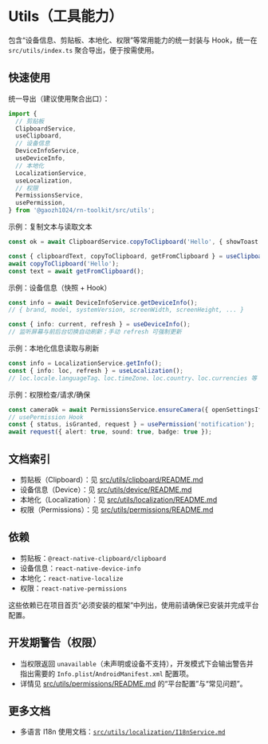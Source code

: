 # Utils（工具能力）

包含“设备信息、剪贴板、本地化、权限”等常用能力的统一封装与 Hook，统一在 `src/utils/index.ts` 聚合导出，便于按需使用。

## 快速使用

统一导出（建议使用聚合出口）：

```ts
import {
  // 剪贴板
  ClipboardService,
  useClipboard,
  // 设备信息
  DeviceInfoService,
  useDeviceInfo,
  // 本地化
  LocalizationService,
  useLocalization,
  // 权限
  PermissionsService,
  usePermission,
} from '@gaozh1024/rn-toolkit/src/utils';
```

示例：复制文本与读取文本

```ts
const ok = await ClipboardService.copyToClipboard('Hello', { showToast: true });

const { clipboardText, copyToClipboard, getFromClipboard } = useClipboard();
await copyToClipboard('Hello');
const text = await getFromClipboard();
```

示例：设备信息（快照 + Hook）

```ts
const info = await DeviceInfoService.getDeviceInfo();
// { brand, model, systemVersion, screenWidth, screenHeight, ... }

const { info: current, refresh } = useDeviceInfo();
// 监听屏幕与前后台切换自动刷新；手动 refresh 可强制更新
```

示例：本地化信息读取与刷新

```ts
const info = LocalizationService.getInfo();
const { info: loc, refresh } = useLocalization();
// loc.locale.languageTag、loc.timeZone、loc.country、loc.currencies 等
```

示例：权限检查/请求/确保

```ts
const cameraOk = await PermissionsService.ensureCamera({ openSettingsIfBlocked: true });
// usePermission Hook
const { status, isGranted, request } = usePermission('notification');
await request({ alert: true, sound: true, badge: true });
```

## 文档索引

- 剪贴板（Clipboard）：见 [src/utils/clipboard/README.md](./clipboard/README.md)
- 设备信息（Device）：见 [src/utils/device/README.md](./device/README.md)
- 本地化（Localization）：见 [src/utils/localization/README.md](./localization/README.md)
- 权限（Permissions）：见 [src/utils/permissions/README.md](./permissions/README.md)

## 依赖

- 剪贴板：`@react-native-clipboard/clipboard`
- 设备信息：`react-native-device-info`
- 本地化：`react-native-localize`
- 权限：`react-native-permissions`

这些依赖已在项目首页“必须安装的框架”中列出，使用前请确保已安装并完成平台配置。

## 开发期警告（权限）

- 当权限返回 `unavailable`（未声明或设备不支持），开发模式下会输出警告并指出需要的 `Info.plist`/`AndroidManifest.xml` 配置项。
- 详情见 [src/utils/permissions/README.md](./permissions/README.md) 的“平台配置”与“常见问题”。

## 更多文档

- 多语言 I18n 使用文档：[`src/utils/localization/I18nService.md`](./localization/I18nService.md)
